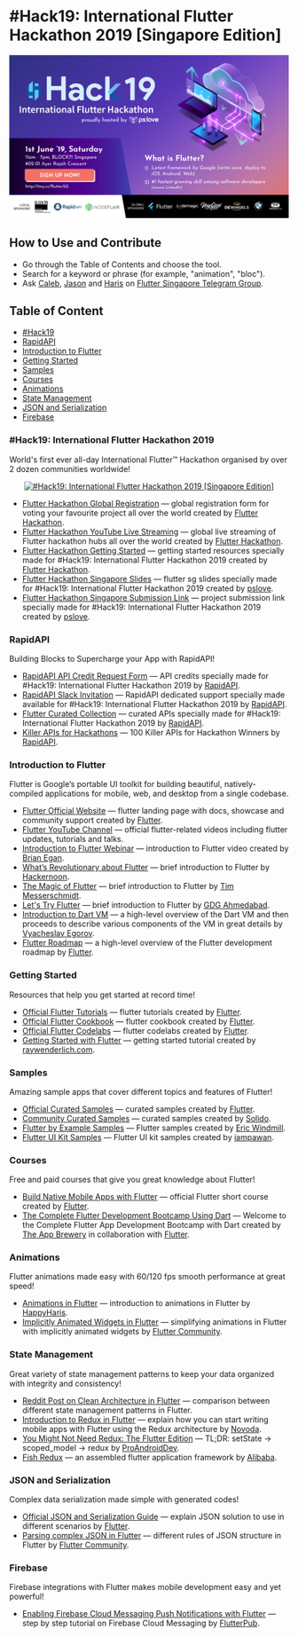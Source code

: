 <div class="hidden-in-page">

# #Hack19: International Flutter Hackathon 2019 [Singapore Edition]

<p align="center">
    <a href="https://tiny.cc/flutterSG">
        <img src="flutter-hackathon-cover.png" alt="#Hack19: International Flutter Hackathon 2019 [Singapore Edition]"/>
    </a>
</p>

## How to Use and Contribute

* Go through the Table of Contents and choose the tool.
* Search for a keyword or phrase (for example, "animation", "bloc").
* Ask [Caleb](https://github.com/calebjoseph), [Jason](https://github.com/grandnexus) and [Haris](https://github.com/happyharis) on [Flutter Singapore Telegram Group](https://t.me/joinchat/BTfmlhF5xvOq8_92iiZJIQ).

</div>

<div class="nav">

## Table of Content
* [#Hack19](#hack19)
* [RapidAPI](#rapidapi)
* [Introduction to Flutter](#introduction-to-flutter)
* [Getting Started](#getting-started)
* [Samples](#samples)
* [Courses](#courses)
* [Animations](#animations)
* [State Management](#state-management)
* [JSON and Serialization](#json-and-serialization)
* [Firebase](#firebase)

</div>

<main>

<article id="hack19">

### #Hack19: International Flutter Hackathon 2019

World's first ever all-day International Flutter™ Hackathon organised by over 2 dozen communities worldwide!

<p align="center">
    <a href="https://tiny.cc/flutterSG">
        <img src="hack19-group-photo.jpg" alt="#Hack19: International Flutter Hackathon 2019 [Singapore Edition]"/>
    </a>
</p>

* [Flutter Hackathon Global Registration](https://docs.google.com/forms/d/e/1FAIpQLSdnr863wtBp9c0EZ50MXF5vo8t4odhB9M7-vYR063AmWwpXYw/viewform) — global registration form for voting your favourite project all over the world created by [Flutter Hackathon](https://flutterhackathon.com).
* [Flutter Hackathon YouTube Live Streaming](https://www.youtube.com/channel/UCNUzIz3TsiHSbgn_66kLIww) — global live streaming of Flutter hackathon hubs all over the world created by [Flutter Hackathon](https://flutterhackathon.com).
* [Flutter Hackathon Getting Started](https://flutterhackathon.com/#getting-started) — getting started resources specially made for #Hack19: International Flutter Hackathon 2019 created by [Flutter Hackathon](https://flutterhackathon.com).
* [Flutter Hackathon Singapore Slides](http://tinyurl.com/flutterhacksg2019) — flutter sg slides specially made for #Hack19: International Flutter Hackathon 2019 created by [pslove](https://github.com/teampslove).
* [Flutter Hackathon Singapore Submission Link](http://tinyurl.com/fluttersgsubmission) — project submission link specially made for #Hack19: International Flutter Hackathon 2019 created by [pslove](https://github.com/teampslove).

</article>

<article id="rapidapi">

### RapidAPI

Building Blocks to Supercharge your App with RapidAPI!

* [RapidAPI API Credit Request Form](https://docs.google.com/forms/d/e/1FAIpQLSev-1Fm9hvZBIT_EVuTEJnHg5wC-A2o-7yRhRXWIJwZJPg8sA/viewform) — API credits specially made for #Hack19: International Flutter Hackathon 2019 by [RapidAPI](https://rapidapi.com).
* [RapidAPI Slack Invitation](https://join.slack.com/t/rakutenrapidapipublic/shared_invite/enQtNjA1MTY5MzI5MTM2LTVhNGUwOGEyNWMxY2FiYzMyYjliMjdjYzRjNjY1NDFhNTFmYTJjMjEyN2FiY2RiMDc1NjBiZWYyZDE3MmY2OTI) — RapidAPI dedicated support specially made available for #Hack19: International Flutter Hackathon 2019 by [RapidAPI](https://rapidapi.com).
* [Flutter Curated Collection](https://english.api.rakuten.net/collection/flutter) — curated APIs specially made for #Hack19: International Flutter Hackathon 2019 by [RapidAPI](https://rapidapi.com).
* [Killer APIs for Hackathons](https://re.tc/fqq894do) — <Hack the Hackathon/> 100 Killer APIs for Hackathon Winners by [RapidAPI](https://rapidapi.com).

</article>

<article id="introduction-to-flutter">

### Introduction to Flutter

Flutter is Google’s portable UI toolkit for building beautiful, natively-compiled applications for mobile, web, and desktop from a single codebase.

* [Flutter Official Website](https://flutter.dev) — flutter landing page with docs, showcase and community support created by [Flutter](https://github.com/flutter).
* [Flutter YouTube Channel](https://youtube.com/flutterdev) — official flutter-related videos including flutter updates, tutorials and talks.
* [Introduction to Flutter Webinar](https://www.youtube.com/watch?v=DoAlr0DUJYw) — introduction to Flutter video created by [Brian Egan](https://twitter.com/brianegan).
* [What’s Revolutionary about Flutter](https://hackernoon.com/whats-revolutionary-about-flutter-946915b09514) — brief introduction to Flutter by [Hackernoon](https://hackernoon.com).
* [The Magic of Flutter](https://docs.google.com/presentation/d/1qCLySOMfpeyl49JoHiYboG2pJXDt_ZFluyLISZ375lM/edit?usp=sharing) — brief introduction to Flutter by [Tim Messerschmidt](https://twitter.com/SeraAndroid).
* [Let's Try Flutter](https://docs.google.com/presentation/d/1WWcopfXRsr5iWrHFYPNVC4rqykhf_sPEHhXVN_riefM) — brief introduction to Flutter by [GDG Ahmedabad](http://gdgahmedabad.com).
* [Introduction to Dart VM](https://mrale.ph/dartvm) — a high-level overview of the Dart VM and then proceeds to describe various components of the VM in great details by [Vyacheslav Egorov](https://mrale.ph).
* [Flutter Roadmap](https://github.com/flutter/flutter/wiki/Roadmap) — a high-level overview of the Flutter development roadmap by [Flutter](https://github.com/flutter).

</article>

<article id="getting-started">

### Getting Started

Resources that help you get started at record time!

* [Official Flutter Tutorials](https://flutter.dev/docs/reference/tutorials) — flutter tutorials created by [Flutter](https://github.com/flutter).
* [Official Flutter Cookbook](https://flutter.dev/docs/cookbook) — flutter cookbook created by [Flutter](https://github.com/flutter).
* [Official Flutter Codelabs](https://flutter.dev/docs/codelabs) — flutter codelabs created by [Flutter](https://github.com/flutter).
* [Getting Started with Flutter](https://www.raywenderlich.com/116-getting-started-with-flutter) — getting started tutorial created by [raywenderlich.com](raywenderlich.com).

</article>

<article id="samples">

### Samples

Amazing sample apps that cover different topics and features of Flutter!

* [Official Curated Samples](https://github.com/flutter/samples/blob/master/INDEX.md) — curated samples created by [Flutter](https://github.com/flutter).
* [Community Curated Samples](https://github.com/Solido/awesome-flutter) — curated samples created by [Solido](https://github.com/Solido).
* [Flutter by Example Samples](https://flutterbyexample.com/) — Flutter samples created by [Eric Windmill](https://ericwindmill.com).
* [Flutter UI Kit Samples](https://github.com/iampawan/Flutter-UI-Kit) — Flutter UI kit samples created by [iampawan](https://github.com/iampawan).

</article>

<article id="courses">

### Courses

Free and paid courses that give you great knowledge about Flutter!

* [Build Native Mobile Apps with Flutter](https://www.udacity.com/course/build-native-mobile-apps-with-flutter--ud905) — official Flutter short course created by [Flutter](https://github.com/flutter).
* [The Complete Flutter Development Bootcamp Using Dart](https://www.appbrewery.co/p/flutter-development-bootcamp-with-dart) — Welcome to the Complete Flutter App Development Bootcamp with Dart created by [The App Brewery](https://www.appbrewery.co) in collaboration with [Flutter](https://github.com/flutter).

</article>

<article id="animations">

### Animations

Flutter animations made easy with 60/120 fps smooth performance at great speed!

* [Animations in Flutter](https://medium.com/flutter-community/animated-widgets-in-flutter-763fd5dd6d01) — introduction to animations in Flutter by [HappyHaris](https://github.com/happyharis).
* [Implicitly Animated Widgets in Flutter](https://medium.com/flutter-community/animated-widgets-in-flutter-763fd5dd6d01) — simplifying animations in Flutter with implicitly animated widgets by [Flutter Community](https://medium.com/flutter-community).

</article>

<article id="state-management">

### State Management

Great variety of state management patterns to keep your data organized with integrity and consistency!

* [Reddit Post on Clean Architecture in Flutter](https://www.reddit.com/r/FlutterDev/comments/7zyd5z/whats_best_approach_to_clean_architecture_in) — comparison between different state management patterns in Flutter.
* [Introduction to Redux in Flutter](https://blog.novoda.com/introduction-to-redux-in-flutter) — explain how you can start writing mobile apps with Flutter using the Redux architecture by [Novoda](https://blog.novoda.com).
* [You Might Not Need Redux: The Flutter Edition](https://proandroiddev.com/you-might-not-need-redux-the-flutter-edition-9c11eba006d7) — TL;DR: setState -> scoped_model -> redux by [ProAndroidDev](https://proandroiddev.com).
* [Fish Redux](https://github.com/alibaba/fish-redux) — an assembled flutter application framework by [Alibaba](https://github.com/alibaba).

</article>

<article id="json-and-serialization">

### JSON and Serialization

Complex data serialization made simple with generated codes!

* [Official JSON and Serialization Guide](https://flutter.dev/docs/development/data-and-backend/json) — explain JSON solution to use in different scenarios by [Flutter](https://github.com/flutter).
* [Parsing complex JSON in Flutter](https://medium.com/flutter-community/parsing-complex-json-in-flutter-747c46655f51) — different rules of JSON structure in Flutter by [Flutter Community](https://medium.com/flutter-community).

</article>

<article id="firebase">

### Firebase

Firebase integrations with Flutter makes mobile development easy and yet powerful!

* [Enabling Firebase Cloud Messaging Push Notifications with Flutter](https://medium.com/flutterpub/enabling-firebase-cloud-messaging-push-notifications-with-flutter-39b08f2ed723) — step by step tutorial on Firebase Cloud Messaging by [FlutterPub](https://medium.com/flutterpub).

</article>

</main>